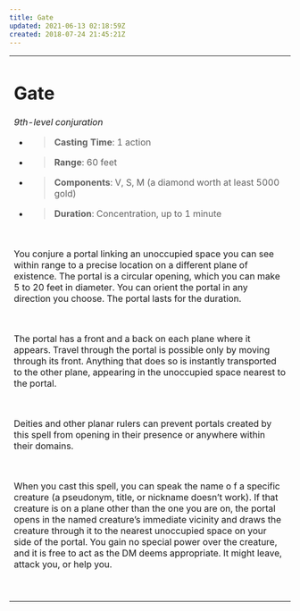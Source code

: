 ```yaml
---
title: Gate
updated: 2021-06-13 02:18:59Z
created: 2018-07-24 21:45:21Z
---
```


<table><tbody><tr class="odd"><td><h1 id="gate"><strong>Gate</strong></h1><p><em>9th-level conjuration</em></p><ul><li><blockquote><p><strong>Casting Time</strong>: 1 action</p></blockquote></li><li><blockquote><p><strong>Range</strong>: 60 feet</p></blockquote></li><li><blockquote><p><strong>Components</strong>: V, S, M (a diamond worth at least 5000 gold)</p></blockquote></li><li><blockquote><p><strong>Duration</strong>: Concentration, up to 1 minute</p></blockquote></li></ul><p> </p><p>You conjure a portal linking an unoccupied space you can see within range to a precise location on a different plane of existence. The portal is a circular opening, which you can make 5 to 20 feet in diameter. You can orient the portal in any direction you choose. The portal lasts for the duration.</p><p> </p><p>The portal has a front and a back on each plane where it appears. Travel through the portal is possible only by moving through its front. Anything that does so is instantly transported to the other plane, appearing in the unoccupied space nearest to the portal.</p><p> </p><p>Deities and other planar rulers can prevent portals created by this spell from opening in their presence or anywhere within their domains.</p><p> </p><p>When you cast this spell, you can speak the name o f a specific creature (a pseudonym, title, or nickname doesn’t work). If that creature is on a plane other than the one you are on, the portal opens in the named creature’s immediate vicinity and draws the creature through it to the nearest unoccupied space on your side of the portal. You gain no special power over the creature, and it is free to act as the DM deems appropriate. It might leave, attack you, or help you.</p><p> </p></td></tr></tbody></table>
